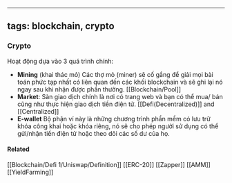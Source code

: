 
---
tags: blockchain, crypto
---

### Crypto
Hoạt động dựa vào 3 quá trình chính: 
* **Mining** (khai thác mỏ) Các thợ mỏ (miner) sẽ cố gắng để giải mọi bài toán phức tạp nhất có liên quan đến các khối blockchain và sẽ ghi lại nó ngay sau khi nhận được phần thưởng. [[Blockchain/Pool]]
* **Market**: Sàn giao dịch chính là nơi có trang web và bạn có thể mua/ bán cũng như thực hiện giao dịch tiền điện tử. [[Defi(Decentralized)]] and [[Centralized]]
* **E-wallet**  Bộ phận ví này là những chương trình phần mềm có lưu trữ khóa công khai hoặc khóa riêng, nó sẽ cho phép người sử dụng có thể gửi/nhận tiền điện tử hoặc theo dõi các số dư của họ.

#### Related
[[Blockchain/Defi 1/Uniswap/Definition]]
[[ERC-20]]
[[Zapper]]
[[AMM]]
[[YieldFarming]]